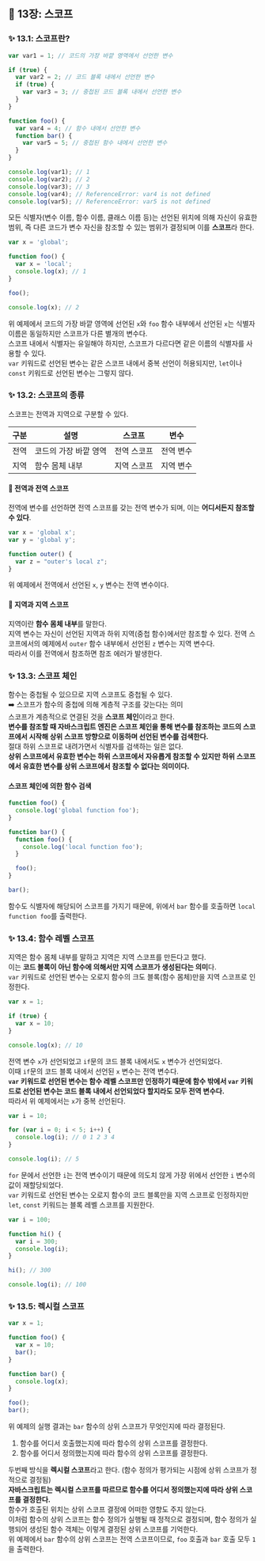 ## 📔 13장: 스코프

### ✨ 13.1: 스코프란?

```javascript
var var1 = 1; // 코드의 가장 바깥 영역에서 선언한 변수

if (true) {
  var var2 = 2; // 코드 블록 내에서 선언한 변수
  if (true) {
    var var3 = 3; // 중첩된 코드 블록 내에서 선언한 변수
  }
}

function foo() {
  var var4 = 4; // 함수 내에서 선언한 변수
  function bar() {
    var var5 = 5; // 중첩된 함수 내에서 선언한 변수
  }
}

console.log(var1); // 1
console.log(var2); // 2
console.log(var3); // 3
console.log(var4); // ReferenceError: var4 is not defined
console.log(var5); // ReferenceError: var5 is not defined
```

모든 식별자(변수 이름, 함수 이름, 클래스 이름 등)는 선언된 위치에 의해 자신이 유효한 범위, 즉 다른 코드가 변수 자신을 참조할 수 있는 범위가 결정되며 이를 **스코프**라 한다.

```javascript
var x = 'global';

function foo() {
  var x = 'local';
  console.log(x); // 1
}

foo();

console.log(x); // 2
```

위 예제에서 코드의 가장 바깥 영역에 선언된 `x`와 `foo` 함수 내부에서 선언된 `x`는 식별자 이름은 동일하지만 스코프가 다른 별개의 변수다.  
스코프 내에서 식별자는 유일해야 하지만, 스코프가 다르다면 같은 이름의 식별자를 사용할 수 있다.  
`var` 키워드로 선언된 변수는 같은 스코프 내에서 중복 선언이 허용되지만, `let`이나 `const` 키워드로 선언된 변수는 그렇지 않다.

### ✨ 13.2: 스코프의 종류

스코프는 전역과 지역으로 구분할 수 있다.

| 구분 | 설명                  | 스코프      | 변수      |
| ---- | --------------------- | ----------- | --------- |
| 전역 | 코드의 가장 바깥 영역 | 전역 스코프 | 전역 변수 |
| 지역 | 함수 몸체 내부        | 지역 스코프 | 지역 변수 |

#### 📍 전역과 전역 스코프

전역에 변수를 선언하면 전역 스코프를 갖는 전역 변수가 되며, 이는 **어디서든지 참조할 수 있다**.

```javascript
var x = 'global x';
var y = 'global y';

function outer() {
  var z = "outer's local z";
}
```

위 예제에서 전역에서 선언된 `x`, `y` 변수는 전역 변수이다.

#### 📍 지역과 지역 스코프

지역이란 **함수 몸체 내부**를 말한다.  
지역 변수는 자신이 선언된 지역과 하위 지역(중첩 함수)에서만 참조할 수 있다.
전역 스코프에서의 예제에서 `outer` 함수 내부에서 선언된 `z` 변수는 지역 변수다.  
따라서 이를 전역에서 참조하면 참조 에러가 발생한다.

### ✨ 13.3: 스코프 체인

함수는 중첩될 수 있으므로 지역 스코프도 중첩될 수 있다.  
➡️ 스코프가 함수의 중첩에 의해 계층적 구조를 갖는다는 의미  
스코프가 계층적으로 연결된 것을 **스코프 체인**이라고 한다.  
**변수를 참조할 때 자바스크립트 엔진은 스코프 체인을 통해 변수를 참조하는 코드의 스코프에서 시작해 상위 스코프 방향으로 이동하며 선언된 변수를 검색한다.**  
절대 하위 스코프로 내려가면서 식별자를 검색하는 일은 없다.  
**상위 스코프에서 유효한 변수는 하위 스코프에서 자유롭게 참조할 수 있지만 하위 스코프에서 유효한 변수를 상위 스코프에서 참조할 수 없다는 의미이다.**

#### 스코프 체인에 의한 함수 검색

```javascript
function foo() {
  console.log('global function foo');
}

function bar() {
  function foo() {
    console.log('local function foo');
  }

  foo();
}

bar();
```

함수도 식별자에 해당되어 스코프를 가지기 때문에, 위에서 `bar` 함수를 호출하면 `local function foo`를 출력한다.

### ✨ 13.4: 함수 레벨 스코프

지역은 함수 몸체 내부를 말하고 지역은 지역 스코프를 만든다고 했다.  
이는 **코드 블록이 아닌 함수에 의해서만 지역 스코프가 생성된다는 의미**다.  
`var` 키워드로 선언된 변수는 오로지 함수의 크도 블록(함수 몸체)만을 지역 스코프로 인정한다.

```javascript
var x = 1;

if (true) {
  var x = 10;
}

console.log(x); // 10
```

전역 변수 `x`가 선언되었고 `if`문의 코드 블록 내에서도 `x` 변수가 선언되었다.  
이때 `if`문의 코드 블록 내에서 선언된 `x` 변수는 전역 변수다.  
**`var` 키워드로 선언된 변수는 함수 레벨 스코프만 인정하기 때문에 함수 밖에서 `var` 키워드로 선언된 변수는 코드 블록 내에서 선언되었다 할지라도 모두 전역 변수다.**  
따라서 위 예제에서는 `x`가 중복 선언된다.

```javascript
var i = 10;

for (var i = 0; i < 5; i++) {
  console.log(i); // 0 1 2 3 4
}

console.log(i); // 5
```

`for` 문에서 선언한 `i`는 전역 변수이기 때문에 의도치 않게 가장 위에서 선언한 `i` 변수의 값이 재할당되었다.  
`var` 키워드로 선언된 변수는 오로지 함수의 코드 블록만을 지역 스코프로 인정하지만 `let`, `const` 키워드는 블록 레벨 스코프를 지원한다.

```javascript
var i = 100;

function hi() {
  var i = 300;
  console.log(i);
}

hi(); // 300

console.log(i); // 100
```

### ✨ 13.5: 렉시컬 스코프

```javascript
var x = 1;

function foo() {
  var x = 10;
  bar();
}

function bar() {
  console.log(x);
}

foo();
bar();
```

위 예제의 실행 결과는 `bar` 함수의 상위 스코프가 무엇인지에 따라 결정된다.

1. 함수를 어디서 호출했는지에 따라 함수의 상위 스코프를 결정한다.
2. 함수를 어디서 정의했는지에 따라 함수의 상위 스코프를 결정한다.

두번째 방식을 **렉시컬 스코프**라고 한다. (함수 정의가 평가되는 시점에 상위 스코프가 정적으로 결정됨)  
**자바스크립트는 렉시컬 스코프를 따르므로 함수를 어디서 정의했는지에 따라 상위 스코프를 결정한다.**  
함수가 호출된 위치는 상위 스코프 결정에 어떠한 영향도 주지 않는다.  
이처럼 함수의 상위 스코프는 함수 정의가 실행될 때 정적으로 결정되며, 함수 정의가 실행되어 생성된 함수 객체는 이렇게 결정된 상위 스코프를 기억한다.  
위 예제에서 `bar` 함수의 상위 스코프는 전역 스코프이므로, `foo` 호출과 `bar` 호출 모두 `1`을 출력한다.
